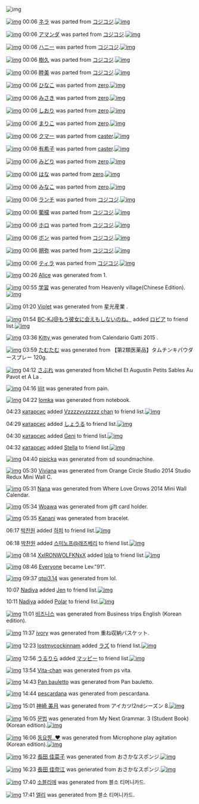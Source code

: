 ![img](http://gdrive-cdn.herokuapp.com/get/0B-nxIpt4DE2TdGhPalFPcFpSY0E/512px-barcode.png)

[![img](http://www.deviantsart.com/3f8d16d.png)](http://www.barcodekanojo.com/kanojo/3180708/%E3%83%8D%E3%83%A9) 00:06 [ネラ](http://www.barcodekanojo.com/kanojo/3180708/%E3%83%8D%E3%83%A9) was parted from [コジコジ](http://www.barcodekanojo.com/kanojo/3180708/%E3%83%8D%E3%83%A9).[![img](http://www.deviantsart.com/2dkh5sf.jpeg)](http://www.barcodekanojo.com/user/201286/%E3%82%B3%E3%82%B8%E3%82%B3%E3%82%B8) 

[![img](http://www.deviantsart.com/1qptln1.png)](http://www.barcodekanojo.com/kanojo/3181607/%E3%82%A2%E3%83%9E%E3%83%B3%E3%83%80) 00:06 [アマンダ](http://www.barcodekanojo.com/kanojo/3181607/%E3%82%A2%E3%83%9E%E3%83%B3%E3%83%80) was parted from [コジコジ](http://www.barcodekanojo.com/kanojo/3181607/%E3%82%A2%E3%83%9E%E3%83%B3%E3%83%80).[![img](http://www.deviantsart.com/2dkh5sf.jpeg)](http://www.barcodekanojo.com/user/201286/%E3%82%B3%E3%82%B8%E3%82%B3%E3%82%B8) 

[![img](http://www.deviantsart.com/ukgk74.png)](http://www.barcodekanojo.com/kanojo/3185019/%E3%83%8F%E3%83%8B%E3%83%BC) 00:06 [ハニー](http://www.barcodekanojo.com/kanojo/3185019/%E3%83%8F%E3%83%8B%E3%83%BC) was parted from [コジコジ](http://www.barcodekanojo.com/kanojo/3185019/%E3%83%8F%E3%83%8B%E3%83%BC).[![img](http://www.deviantsart.com/2dkh5sf.jpeg)](http://www.barcodekanojo.com/user/201286/%E3%82%B3%E3%82%B8%E3%82%B3%E3%82%B8) 

[![img](http://www.deviantsart.com/3f90nue.png)](http://www.barcodekanojo.com/kanojo/3185553/%E6%A8%B9%E4%B9%85) 00:06 [樹久](http://www.barcodekanojo.com/kanojo/3185553/%E6%A8%B9%E4%B9%85) was parted from [コジコジ](http://www.barcodekanojo.com/kanojo/3185553/%E6%A8%B9%E4%B9%85).[![img](http://www.deviantsart.com/2dkh5sf.jpeg)](http://www.barcodekanojo.com/user/201286/%E3%82%B3%E3%82%B8%E3%82%B3%E3%82%B8) 

[![img](http://www.deviantsart.com/2qm6t24.png)](http://www.barcodekanojo.com/kanojo/3185560/%E7%9D%A6%E7%BE%8E) 00:06 [睦美](http://www.barcodekanojo.com/kanojo/3185560/%E7%9D%A6%E7%BE%8E) was parted from [コジコジ](http://www.barcodekanojo.com/kanojo/3185560/%E7%9D%A6%E7%BE%8E).[![img](http://www.deviantsart.com/2dkh5sf.jpeg)](http://www.barcodekanojo.com/user/201286/%E3%82%B3%E3%82%B8%E3%82%B3%E3%82%B8) 

[![img](http://www.deviantsart.com/pl2q4b.png)](http://www.barcodekanojo.com/kanojo/2646698/%E3%81%B2%E3%81%AA%E3%81%93) 00:06 [ひなこ](http://www.barcodekanojo.com/kanojo/2646698/%E3%81%B2%E3%81%AA%E3%81%93) was parted from [zero](http://www.barcodekanojo.com/kanojo/2646698/%E3%81%B2%E3%81%AA%E3%81%93).[![img](http://www.deviantsart.com/2csu0d.jpeg)](http://www.barcodekanojo.com/user/209011/zero) 

[![img](http://www.deviantsart.com/tfb0dh.png)](http://www.barcodekanojo.com/kanojo/2716879/%E3%81%BF%E3%81%95%E3%81%8D) 00:06 [みさき](http://www.barcodekanojo.com/kanojo/2716879/%E3%81%BF%E3%81%95%E3%81%8D) was parted from [zero](http://www.barcodekanojo.com/kanojo/2716879/%E3%81%BF%E3%81%95%E3%81%8D).[![img](http://www.deviantsart.com/2csu0d.jpeg)](http://www.barcodekanojo.com/user/209011/zero) 

[![img](http://www.deviantsart.com/10si55k.png)](http://www.barcodekanojo.com/kanojo/2955967/%E3%81%97%E3%81%8A%E3%82%8A) 00:06 [しおり](http://www.barcodekanojo.com/kanojo/2955967/%E3%81%97%E3%81%8A%E3%82%8A) was parted from [zero](http://www.barcodekanojo.com/kanojo/2955967/%E3%81%97%E3%81%8A%E3%82%8A).[![img](http://www.deviantsart.com/2csu0d.jpeg)](http://www.barcodekanojo.com/user/209011/zero) 

[![img](http://www.deviantsart.com/pdmrqh.png)](http://www.barcodekanojo.com/kanojo/2983142/%E3%81%BE%E3%82%8A%E3%81%93) 00:06 [まりこ](http://www.barcodekanojo.com/kanojo/2983142/%E3%81%BE%E3%82%8A%E3%81%93) was parted from [zero](http://www.barcodekanojo.com/kanojo/2983142/%E3%81%BE%E3%82%8A%E3%81%93).[![img](http://www.deviantsart.com/2csu0d.jpeg)](http://www.barcodekanojo.com/user/209011/zero) 

[![img](http://www.deviantsart.com/1bs9j0i.png)](http://www.barcodekanojo.com/kanojo/2337575/%E3%82%AF%E3%83%9E%E3%83%BC) 00:06 [クマー](http://www.barcodekanojo.com/kanojo/2337575/%E3%82%AF%E3%83%9E%E3%83%BC) was parted from [caster](http://www.barcodekanojo.com/kanojo/2337575/%E3%82%AF%E3%83%9E%E3%83%BC).[![img](http://www.deviantsart.com/n3nut1.jpeg)](http://www.barcodekanojo.com/user/240377/caster) 

[![img](http://www.deviantsart.com/1ghl24o.png)](http://www.barcodekanojo.com/kanojo/2354427/%E6%9C%89%E5%B8%8C%E5%AD%90) 00:06 [有希子](http://www.barcodekanojo.com/kanojo/2354427/%E6%9C%89%E5%B8%8C%E5%AD%90) was parted from [caster](http://www.barcodekanojo.com/kanojo/2354427/%E6%9C%89%E5%B8%8C%E5%AD%90).[![img](http://www.deviantsart.com/n3nut1.jpeg)](http://www.barcodekanojo.com/user/240377/caster) 

[![img](http://www.deviantsart.com/1omn69k.png)](http://www.barcodekanojo.com/kanojo/2957437/%E3%81%BF%E3%81%A9%E3%82%8A) 00:06 [みどり](http://www.barcodekanojo.com/kanojo/2957437/%E3%81%BF%E3%81%A9%E3%82%8A) was parted from [zero](http://www.barcodekanojo.com/kanojo/2957437/%E3%81%BF%E3%81%A9%E3%82%8A).[![img](http://www.deviantsart.com/2csu0d.jpeg)](http://www.barcodekanojo.com/user/209011/zero) 

[![img](http://www.deviantsart.com/1e1a46o.png)](http://www.barcodekanojo.com/kanojo/2523503/%E3%81%AF%E3%81%AA) 00:06 [はな](http://www.barcodekanojo.com/kanojo/2523503/%E3%81%AF%E3%81%AA) was parted from [zero](http://www.barcodekanojo.com/kanojo/2523503/%E3%81%AF%E3%81%AA).[![img](http://www.deviantsart.com/2csu0d.jpeg)](http://www.barcodekanojo.com/user/209011/zero) 

[![img](http://www.deviantsart.com/3hioj8g.png)](http://www.barcodekanojo.com/kanojo/2556268/%E3%81%BF%E3%81%AA%E3%81%93) 00:06 [みなこ](http://www.barcodekanojo.com/kanojo/2556268/%E3%81%BF%E3%81%AA%E3%81%93) was parted from [zero](http://www.barcodekanojo.com/kanojo/2556268/%E3%81%BF%E3%81%AA%E3%81%93).[![img](http://www.deviantsart.com/2csu0d.jpeg)](http://www.barcodekanojo.com/user/209011/zero) 

[![img](http://www.deviantsart.com/19h3nb.png)](http://www.barcodekanojo.com/kanojo/3185558/%E3%83%A9%E3%83%B3%E3%83%81) 00:06 [ランチ](http://www.barcodekanojo.com/kanojo/3185558/%E3%83%A9%E3%83%B3%E3%83%81) was parted from [コジコジ](http://www.barcodekanojo.com/kanojo/3185558/%E3%83%A9%E3%83%B3%E3%83%81).[![img](http://www.deviantsart.com/2dkh5sf.jpeg)](http://www.barcodekanojo.com/user/201286/%E3%82%B3%E3%82%B8%E3%82%B3%E3%82%B8) 

[![img](http://www.deviantsart.com/3m14qil.png)](http://www.barcodekanojo.com/kanojo/3185551/%E8%91%A1%E6%AA%AC) 00:06 [葡檬](http://www.barcodekanojo.com/kanojo/3185551/%E8%91%A1%E6%AA%AC) was parted from [コジコジ](http://www.barcodekanojo.com/kanojo/3185551/%E8%91%A1%E6%AA%AC).[![img](http://www.deviantsart.com/2dkh5sf.jpeg)](http://www.barcodekanojo.com/user/201286/%E3%82%B3%E3%82%B8%E3%82%B3%E3%82%B8) 

[![img](http://www.deviantsart.com/14p5vgk.png)](http://www.barcodekanojo.com/kanojo/3184871/%E3%83%9B%E3%83%AD) 00:06 [ホロ](http://www.barcodekanojo.com/kanojo/3184871/%E3%83%9B%E3%83%AD) was parted from [コジコジ](http://www.barcodekanojo.com/kanojo/3184871/%E3%83%9B%E3%83%AD).[![img](http://www.deviantsart.com/2dkh5sf.jpeg)](http://www.barcodekanojo.com/user/201286/%E3%82%B3%E3%82%B8%E3%82%B3%E3%82%B8) 

[![img](http://www.deviantsart.com/2s0gc1r.png)](http://www.barcodekanojo.com/kanojo/2556416/%E3%83%9C%E3%83%B3) 00:06 [ボン](http://www.barcodekanojo.com/kanojo/2556416/%E3%83%9C%E3%83%B3) was parted from [コジコジ](http://www.barcodekanojo.com/kanojo/2556416/%E3%83%9C%E3%83%B3).[![img](http://www.deviantsart.com/2dkh5sf.jpeg)](http://www.barcodekanojo.com/user/201286/%E3%82%B3%E3%82%B8%E3%82%B3%E3%82%B8) 

[![img](http://www.deviantsart.com/e2jaof.png)](http://www.barcodekanojo.com/kanojo/2519136/%E6%9C%94%E5%BC%A5) 00:06 [朔弥](http://www.barcodekanojo.com/kanojo/2519136/%E6%9C%94%E5%BC%A5) was parted from [コジコジ](http://www.barcodekanojo.com/kanojo/2519136/%E6%9C%94%E5%BC%A5).[![img](http://www.deviantsart.com/2dkh5sf.jpeg)](http://www.barcodekanojo.com/user/201286/%E3%82%B3%E3%82%B8%E3%82%B3%E3%82%B8) 

[![img](http://www.deviantsart.com/3c18tfi.png)](http://www.barcodekanojo.com/kanojo/2516192/%E3%83%86%E3%82%A3%E3%83%A9) 00:06 [ティラ](http://www.barcodekanojo.com/kanojo/2516192/%E3%83%86%E3%82%A3%E3%83%A9) was parted from [コジコジ](http://www.barcodekanojo.com/kanojo/2516192/%E3%83%86%E3%82%A3%E3%83%A9).[![img](http://www.deviantsart.com/2dkh5sf.jpeg)](http://www.barcodekanojo.com/user/201286/%E3%82%B3%E3%82%B8%E3%82%B3%E3%82%B8) 

[![img](http://www.deviantsart.com/o7if81.png)](http://www.barcodekanojo.com/kanojo/3191351/Alice) 00:26 [Alice](http://www.barcodekanojo.com/kanojo/3191351/Alice) was generated from 1.

[![img](http://www.deviantsart.com/3gb6nbk.png)](http://www.barcodekanojo.com/kanojo/3191352/%E5%AD%A6%E7%BF%92) 00:55 [学習](http://www.barcodekanojo.com/kanojo/3191352/%E5%AD%A6%E7%BF%92) was generated from Heavenly village(Chinese Edition).[![img](http://www.deviantsart.com/17scrrp.jpeg)](http://www.barcodekanojo.com/product_images/barcode/6015710/1420386847/Heavenly%20village%28Chinese%20Edition%29.jpg) 

[![img](http://www.deviantsart.com/cuflu3.png)](http://www.barcodekanojo.com/kanojo/3191353/Violet) 01:20 [Violet](http://www.barcodekanojo.com/kanojo/3191353/Violet) was generated from 星光産業 .

[![img](http://www.deviantsart.com/2l905sv.jpeg)](http://www.barcodekanojo.com/user/276669/BC-KJ%40%E3%82%82%E3%81%86%E5%BD%BC%E5%A5%B3%E3%81%AB%E4%BC%9A%E3%81%88%E3%82%82%E3%81%97%E3%81%AA%E3%81%84%E3%81%AE%E3%81%AD%E3%80%82) 01:54 [BC-KJ@もう彼女に会えもしないのね。](http://www.barcodekanojo.com/user/276669/BC-KJ%40%E3%82%82%E3%81%86%E5%BD%BC%E5%A5%B3%E3%81%AB%E4%BC%9A%E3%81%88%E3%82%82%E3%81%97%E3%81%AA%E3%81%84%E3%81%AE%E3%81%AD%E3%80%82) added [ロピア](http://www.barcodekanojo.com/kanojo/406809/%E3%83%AD%E3%83%94%E3%82%A2) to friend list.[![img](http://www.deviantsart.com/1p9kgpf.png)](http://www.barcodekanojo.com/kanojo/406809/%E3%83%AD%E3%83%94%E3%82%A2) 

[![img](http://www.deviantsart.com/phriu.png)](http://www.barcodekanojo.com/kanojo/3191354/Kitty%20) 03:36 [Kitty ](http://www.barcodekanojo.com/kanojo/3191354/Kitty%20) was generated from Calendario Gatti 2015 .

[![img](http://www.deviantsart.com/3q75hbf.png)](http://www.barcodekanojo.com/kanojo/3191355/%E3%81%9F%E3%82%80%E3%81%9F%E3%82%80) 03:59 [たむたむ](http://www.barcodekanojo.com/kanojo/3191355/%E3%81%9F%E3%82%80%E3%81%9F%E3%82%80) was generated from 【第2類医薬品】タムチンキパウダースプレー 120g.

[![img](http://www.deviantsart.com/1s9tksk.png)](http://www.barcodekanojo.com/kanojo/3191356/%E3%81%95%E3%81%B6%E3%82%8C) 04:12 [さぶれ](http://www.barcodekanojo.com/kanojo/3191356/%E3%81%95%E3%81%B6%E3%82%8C) was generated from Michel Et Augustin Petits Sables Au Pavot et A La .

[![img](http://www.deviantsart.com/2qjik0u.png)](http://www.barcodekanojo.com/kanojo/3191357/lilit) 04:16 [lilit](http://www.barcodekanojo.com/kanojo/3191357/lilit) was generated from pain.

[![img](http://www.deviantsart.com/upu6p8.png)](http://www.barcodekanojo.com/kanojo/3191358/lomka) 04:22 [lomka](http://www.barcodekanojo.com/kanojo/3191358/lomka) was generated from notebook.

04:23 [катарсис](http://www.barcodekanojo.com/user/499496/%D0%BA%D0%B0%D1%82%D0%B0%D1%80%D1%81%D0%B8%D1%81) added [Vzzzzvvzzzzz chan](http://www.barcodekanojo.com/kanojo/2589190/Vzzzzvvzzzzz%20chan) to friend list.[![img](http://www.deviantsart.com/10o15nr.png)](http://www.barcodekanojo.com/kanojo/2589190/Vzzzzvvzzzzz%20chan) 

04:29 [катарсис](http://www.barcodekanojo.com/user/499496/%D0%BA%D0%B0%D1%82%D0%B0%D1%80%D1%81%D0%B8%D1%81) added [しょうる](http://www.barcodekanojo.com/kanojo/2189242/%E3%81%97%E3%82%87%E3%81%86%E3%82%8B) to friend list.[![img](http://www.deviantsart.com/22aci5q.png)](http://www.barcodekanojo.com/kanojo/2189242/%E3%81%97%E3%82%87%E3%81%86%E3%82%8B) 

04:30 [катарсис](http://www.barcodekanojo.com/user/499496/%D0%BA%D0%B0%D1%82%D0%B0%D1%80%D1%81%D0%B8%D1%81) added [Geni](http://www.barcodekanojo.com/kanojo/3056385/Geni) to friend list.[![img](http://www.deviantsart.com/1mp2vlr.png)](http://www.barcodekanojo.com/kanojo/3056385/Geni) 

04:32 [катарсис](http://www.barcodekanojo.com/user/499496/%D0%BA%D0%B0%D1%82%D0%B0%D1%80%D1%81%D0%B8%D1%81) added [Stella](http://www.barcodekanojo.com/kanojo/2537775/Stella) to friend list.[![img](http://www.deviantsart.com/15mlh1j.png)](http://www.barcodekanojo.com/kanojo/2537775/Stella) 

[![img](http://www.deviantsart.com/1uq50ke.png)](http://www.barcodekanojo.com/kanojo/3191359/pipicka) 04:40 [pipicka](http://www.barcodekanojo.com/kanojo/3191359/pipicka) was generated from sd soundmachine.

[![img](http://www.deviantsart.com/1fc6ns7.png)](http://www.barcodekanojo.com/kanojo/3191360/Viviana) 05:30 [Viviana](http://www.barcodekanojo.com/kanojo/3191360/Viviana) was generated from Orange Circle Studio 2014 Studio Redux Mini Wall C.

[![img](http://www.deviantsart.com/3mgvjbv.png)](http://www.barcodekanojo.com/kanojo/3191361/Nana) 05:31 [Nana](http://www.barcodekanojo.com/kanojo/3191361/Nana) was generated from Where Love Grows 2014 Mini Wall Calendar.

[![img](http://www.deviantsart.com/1vgkgu8.png)](http://www.barcodekanojo.com/kanojo/3191362/Woawa) 05:34 [Woawa](http://www.barcodekanojo.com/kanojo/3191362/Woawa) was generated from gift card holder.

[![img](http://www.deviantsart.com/eg6qqd.png)](http://www.barcodekanojo.com/kanojo/3191363/Kanani) 05:35 [Kanani](http://www.barcodekanojo.com/kanojo/3191363/Kanani) was generated from bracelet.

06:17 [박찬원](http://www.barcodekanojo.com/user/499521/%EB%B0%95%EC%B0%AC%EC%9B%90) added [하피](http://www.barcodekanojo.com/kanojo/2642759/%ED%95%98%ED%94%BC) to friend list.[![img](http://www.deviantsart.com/3d695lg.png)](http://www.barcodekanojo.com/kanojo/2642759/%ED%95%98%ED%94%BC) 

06:18 [박찬원](http://www.barcodekanojo.com/user/499521/%EB%B0%95%EC%B0%AC%EC%9B%90) added [스미노프@래즈베리](http://www.barcodekanojo.com/kanojo/897515/%EC%8A%A4%EB%AF%B8%EB%85%B8%ED%94%84%40%EB%9E%98%EC%A6%88%EB%B2%A0%EB%A6%AC) to friend list.[![img](http://www.deviantsart.com/3359e66.png)](http://www.barcodekanojo.com/kanojo/897515/%EC%8A%A4%EB%AF%B8%EB%85%B8%ED%94%84%40%EB%9E%98%EC%A6%88%EB%B2%A0%EB%A6%AC) 

[![img](http://www.deviantsart.com/8loce.jpeg)](http://www.barcodekanojo.com/user/499523/XxIRONWOLFKNxX) 08:14 [XxIRONWOLFKNxX](http://www.barcodekanojo.com/user/499523/XxIRONWOLFKNxX) added [lola](http://www.barcodekanojo.com/kanojo/2408127/lola) to friend list.[![img](http://www.deviantsart.com/1kfpkjj.png)](http://www.barcodekanojo.com/kanojo/2408127/lola) 

[![img](http://www.deviantsart.com/3cp16cr.jpeg)](http://www.barcodekanojo.com/user/229080/Everyone) 08:46 [Everyone](http://www.barcodekanojo.com/user/229080/Everyone) became Lev."91".

[![img](http://www.deviantsart.com/30ll6hj.png)](http://www.barcodekanojo.com/kanojo/3191364/qtpi3.14) 09:37 [qtpi3.14](http://www.barcodekanojo.com/kanojo/3191364/qtpi3.14) was generated from lol.

10:07 [Nadiya](http://www.barcodekanojo.com/user/499524/Nadiya) added [Jen](http://www.barcodekanojo.com/kanojo/2401157/Jen) to friend list.[![img](http://www.deviantsart.com/1n7dung.png)](http://www.barcodekanojo.com/kanojo/2401157/Jen) 

10:11 [Nadiya](http://www.barcodekanojo.com/user/499524/Nadiya) added [Polar](http://www.barcodekanojo.com/kanojo/2622330/Polar) to friend list.[![img](http://www.deviantsart.com/sde12u.png)](http://www.barcodekanojo.com/kanojo/2622330/Polar) 

[![img](http://www.deviantsart.com/bc0jl9.png)](http://www.barcodekanojo.com/kanojo/3191365/%EB%B9%84%EC%A6%88%EB%8B%88%EC%8A%A4) 11:01 [비즈니스](http://www.barcodekanojo.com/kanojo/3191365/%EB%B9%84%EC%A6%88%EB%8B%88%EC%8A%A4) was generated from Business trips English (Korean edition).

[![img](http://www.deviantsart.com/2q2h95n.png)](http://www.barcodekanojo.com/kanojo/3191366/ivory) 11:37 [ivory](http://www.barcodekanojo.com/kanojo/3191366/ivory) was generated from 重ね収納バスケット.

[![img](http://www.deviantsart.com/20l08n9.jpeg)](http://www.barcodekanojo.com/user/499526/lostmycockinnam) 12:23 [lostmycockinnam](http://www.barcodekanojo.com/user/499526/lostmycockinnam) added [ラズ](http://www.barcodekanojo.com/kanojo/45168/%E3%83%A9%E3%82%BA) to friend list.[![img](http://www.deviantsart.com/svdpkt.png)](http://www.barcodekanojo.com/kanojo/45168/%E3%83%A9%E3%82%BA) 

[![img](http://www.deviantsart.com/18q9sob.jpeg)](http://www.barcodekanojo.com/user/216695/%E3%81%86%E3%82%8B%E3%82%8A%E3%82%89) 12:56 [うるりら](http://www.barcodekanojo.com/user/216695/%E3%81%86%E3%82%8B%E3%82%8A%E3%82%89) added [マッピー](http://www.barcodekanojo.com/kanojo/1373077/%E3%83%9E%E3%83%83%E3%83%94%E3%83%BC) to friend list.[![img](http://www.deviantsart.com/3rmaha.png)](http://www.barcodekanojo.com/kanojo/1373077/%E3%83%9E%E3%83%83%E3%83%94%E3%83%BC) 

[![img](http://www.deviantsart.com/1qg0r45.png)](http://www.barcodekanojo.com/kanojo/3191367/Vita-chan) 13:54 [Vita-chan](http://www.barcodekanojo.com/kanojo/3191367/Vita-chan) was generated from ps vita.

[![img](http://www.deviantsart.com/21lh45.png)](http://www.barcodekanojo.com/kanojo/3191368/Pan%20bauletto) 14:43 [Pan bauletto](http://www.barcodekanojo.com/kanojo/3191368/Pan%20bauletto) was generated from Pan bauletto.

[![img](http://www.deviantsart.com/3cg4rrc.png)](http://www.barcodekanojo.com/kanojo/3191369/pescardana) 14:44 [pescardana](http://www.barcodekanojo.com/kanojo/3191369/pescardana) was generated from pescardana.

[![img](http://www.deviantsart.com/1qpvqss.png)](http://www.barcodekanojo.com/kanojo/3191370/%E7%A5%9E%E5%B4%8E%20%E7%BE%8E%E6%9C%88) 15:01 [神崎 美月](http://www.barcodekanojo.com/kanojo/3191370/%E7%A5%9E%E5%B4%8E%20%E7%BE%8E%E6%9C%88) was generated from アイカツ!2ndシーズン 8.[![img](http://www.deviantsart.com/3e1u84p.jpeg)](http://www.barcodekanojo.com/product_images/barcode/6015740/1420437625/50x50x,PE3,P82,PA2,PE3,P82,PA4,PE3,P82,PAB,PE3,P83,P84,P212nd,PE3,P82,PB7,PE3,P83,PBC,PE3,P82,PBA,PE3,P83,PB3,P208.jpg,qw=88,ah=88.pagespeed.ic.afEoc3DQKg.jpg) 

[![img](http://www.deviantsart.com/12iv8ju.png)](http://www.barcodekanojo.com/kanojo/3191371/%EB%AC%B8%EB%B2%95) 16:05 [문법](http://www.barcodekanojo.com/kanojo/3191371/%EB%AC%B8%EB%B2%95) was generated from My Next Grammar. 3 (Student Book) (Korean edition).[![img](http://www.deviantsart.com/2o8bfvj.jpeg)](http://www.barcodekanojo.com/product_images/barcode/6015741/1420441506/50x50xMy,P20Next,P20Grammar.,P203,P20,P28Student,P20Book,P29,P20,P28Korean,P20edition,P29.jpg,qw=88,ah=88.pagespeed.ic.Jdo26sXlQV.jpg) 

[![img](http://www.deviantsart.com/359vu43.png)](http://www.barcodekanojo.com/kanojo/3191372/%EB%8F%99%EC%9A%94%EC%B0%A1..%E2%99%A5) 16:06 [동요찡..♥](http://www.barcodekanojo.com/kanojo/3191372/%EB%8F%99%EC%9A%94%EC%B0%A1..%E2%99%A5) was generated from Microphone play agitation (Korean edition).[![img](http://www.deviantsart.com/2ont7v4.jpeg)](http://www.barcodekanojo.com/product_images/barcode/6015742/1420441554/50x50xMicrophone,P20play,P20agitation,P20,P28Korean,P20edition,P29.jpg,qw=88,ah=88.pagespeed.ic.X8Csgp3Kuu.jpg) 

[![img](http://www.deviantsart.com/1iirjtq.png)](http://www.barcodekanojo.com/kanojo/3191373/%E9%95%B7%E7%94%B0%20%E4%BD%B3%E8%8F%9C%E5%AD%90) 16:22 [長田 佳菜子](http://www.barcodekanojo.com/kanojo/3191373/%E9%95%B7%E7%94%B0%20%E4%BD%B3%E8%8F%9C%E5%AD%90) was generated from おさかなスポンジ.[![img](http://www.deviantsart.com/3k24be1.jpeg)](http://www.barcodekanojo.com/product_images/barcode/6015743/1420442473/%E3%81%8A%E3%81%95%E3%81%8B%E3%81%AA%E3%82%B9%E3%83%9D%E3%83%B3%E3%82%B8.jpg) 

[![img](http://www.deviantsart.com/34gqgov.png)](http://www.barcodekanojo.com/kanojo/3191374/%E9%95%B7%E7%94%B0%20%E4%BD%B3%E5%A5%88%E6%B1%9F) 16:23 [長田 佳奈江](http://www.barcodekanojo.com/kanojo/3191374/%E9%95%B7%E7%94%B0%20%E4%BD%B3%E5%A5%88%E6%B1%9F) was generated from おさかなスポンジ.[![img](http://www.deviantsart.com/l2rgps.jpeg)](http://www.barcodekanojo.com/product_images/barcode/4291916/1350410272/%E3%81%8A%E3%81%95%E3%81%8B%E3%81%AA%E3%82%B9%E3%83%9D%E3%83%B3%E3%82%B8.jpg) 

[![img](http://www.deviantsart.com/1tnbpqj.png)](http://www.barcodekanojo.com/kanojo/3191375/%EC%86%8C%EB%B8%94%EB%A6%AC%EC%97%90) 17:40 [소블리에](http://www.barcodekanojo.com/kanojo/3191375/%EC%86%8C%EB%B8%94%EB%A6%AC%EC%97%90) was generated from 블소 티머니카드.

[![img](http://www.deviantsart.com/1ngpt0f.png)](http://www.barcodekanojo.com/kanojo/3191376/%EC%97%98%EB%A6%AC) 17:41 [엘리](http://www.barcodekanojo.com/kanojo/3191376/%EC%97%98%EB%A6%AC) was generated from 블소 티머니카드.

